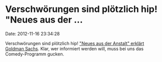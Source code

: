 Verschwörungen sind plötzlich hip! \"Neues aus der \...
=======================================================

Date: 2012-11-16 23:34:28

Verschwörungen sind plötzlich hip! [\"Neues aus der Anstalt\" erklärt
Goldman Sachs](http://www.youtube.com/watch?v=c1qoVEsWs_s). Klar, wer
informiert werden will, muss bei uns das Comedy-Programm gucken.
